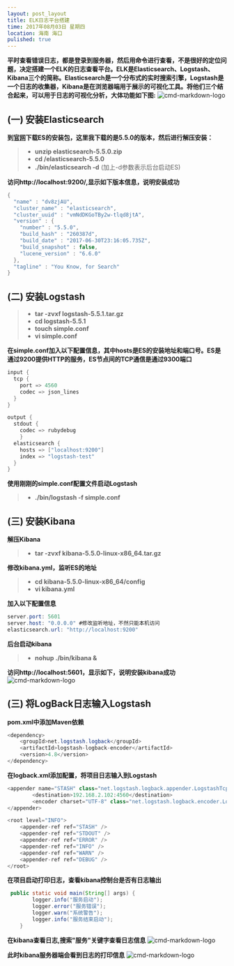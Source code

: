 ```yaml
---
layout: post_layout
title: ELK日志平台搭建
time: 2017年08月03日 星期四
location: 海南 海口
pulished: true
---
```


**平时查看错误日志，都是登录到服务器，然后用命令进行查看，不是很好的定位问题，决定搭建一个ELK的日志查看平台。ELK是Elasticsearch、Logstash、Kibana三个的简称。Elasticsearch是一个分布式的实时搜索引擎，Logstash是一个日志的收集器，Kibana是在浏览器端用于展示的可视化工具。将他们三个结合起来，可以用于日志的可视化分析，大体功能如下图:**
![cmd-markdown-logo](https://licaibo.github.io/assets/img/elk.png)

## (一) 安装Elasticsearch
**到[官网](https://www.elastic.co/cn/products)下载ES的安装包，这里我下载的是5.5.0的版本，然后进行解压安装：**
> *  **unzip elasticsearch-5.5.0.zip**
> *  **cd /elasticsearch-5.5.0**
> *  **./bin/elasticsearch -d**  (加上-d参数表示后台启动ES)

**访问http://localhost:9200/,显示如下版本信息，说明安装成功**
```java
{
  "name" : "dv8zjAU",
  "cluster_name" : "elasticsearch",
  "cluster_uuid" : "vmNdDKGoTBy2w-tlqd8jtA",
  "version" : {
    "number" : "5.5.0",
    "build_hash" : "260387d",
    "build_date" : "2017-06-30T23:16:05.735Z",
    "build_snapshot" : false,
    "lucene_version" : "6.6.0"
  },
  "tagline" : "You Know, for Search"
}
```

## (二) 安装Logstash
> *  **tar -zvxf logstash-5.5.1.tar.gz**
> *  **cd logstash-5.5.1**
> *  **touch simple.conf**
> *  **vi simple.conf**

**在simple.conf加入以下配置信息，其中hosts是ES的安装地址和端口号。ES是通过9200提供HTTP的服务，ES节点间的TCP通信是通过9300端口**
```java
input {
  tcp {
    port => 4560
    codec => json_lines
  }
}

output {
  stdout {
    codec => rubydebug
    }
  elasticsearch {
    hosts => ["localhost:9200"]
    index => "logstash-test"
  }
}
```
**使用刚刚的simple.conf配置文件启动Logstash**
> *  **./bin/logstash -f simple.conf**

## (三) 安装Kibana
**解压Kibana**
> *  **tar -zvxf kibana-5.5.0-linux-x86_64.tar.gz**

**修改kibana.yml，监听ES的地址**

> *  **cd kibana-5.5.0-linux-x86_64/config**
> *  **vi kibana.yml**

**加入以下配置信息**
```java
server.port: 5601
server.host: "0.0.0.0" #修改监听地址，不然只能本机访问
elasticsearch.url: "http://localhost:9200"
```
**后台启动kibana**
> *  **nohup ./bin/kibana &**

**访问http://localhost:5601，显示如下，说明安装kibana成功**
![cmd-markdown-logo](https://licaibo.github.io/assets/img/kibana.png)


## (三) 将LogBack日志输入Logstash

**pom.xml中添加Maven依赖**
```java
<dependency>
    <groupId>net.logstash.logback</groupId>
    <artifactId>logstash-logback-encoder</artifactId>
    <version>4.8</version>
</dependency>
```
**在logback.xml添加配置，将项目日志输入到Logstash**
```java
<appender name="STASH" class="net.logstash.logback.appender.LogstashTcpSocketAppender">
        <destination>192.168.2.102:4560</destination>
        <encoder charset="UTF-8" class="net.logstash.logback.encoder.LogstashEncoder" />
</appender>

<root level="INFO">
    <appender-ref ref="STASH" />
    <appender-ref ref="STDOUT" />
    <appender-ref ref="ERROR" />
    <appender-ref ref="INFO" />
    <appender-ref ref="WARN" />
    <appender-ref ref="DEBUG" />
</root>

```
**在项目启动打印日志，查看kibana控制台是否有日志输出**
```java
 public static void main(String[] args) {
        logger.info("服务启动");
        logger.error("服务错误");
        logger.warn("系统警告");
        logger.info("服务结束启动");
    }
```
**在kibana查看日志,搜索"服务"关键字查看日志信息**
![cmd-markdown-logo](https://licaibo.github.io/assets/img/kibana2.png)

**此时kibana服务器端会看到日志的打印信息**
![cmd-markdown-logo](https://licaibo.github.io/assets/img/kibana3.png)